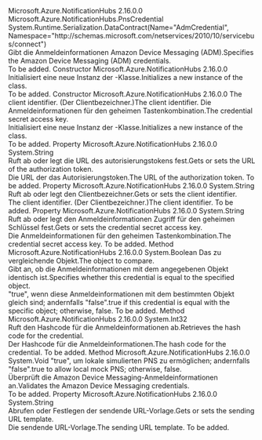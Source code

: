 <Type Name="AdmCredential" FullName="Microsoft.Azure.NotificationHubs.AdmCredential">
  <TypeSignature Language="C#" Value="public class AdmCredential : Microsoft.Azure.NotificationHubs.PnsCredential" />
  <TypeSignature Language="ILAsm" Value=".class public auto ansi beforefieldinit AdmCredential extends Microsoft.Azure.NotificationHubs.PnsCredential" />
  <TypeSignature Language="DocId" Value="T:Microsoft.Azure.NotificationHubs.AdmCredential" />
  <TypeSignature Language="VB.NET" Value="Public Class AdmCredential&#xA;Inherits PnsCredential" />
  <TypeSignature Language="F#" Value="type AdmCredential = class&#xA;    inherit PnsCredential" />
  <AssemblyInfo>
    <AssemblyName>Microsoft.Azure.NotificationHubs</AssemblyName>
    <AssemblyVersion>2.16.0.0</AssemblyVersion>
  </AssemblyInfo>
  <Base>
    <BaseTypeName>Microsoft.Azure.NotificationHubs.PnsCredential</BaseTypeName>
  </Base>
  <Interfaces />
  <Attributes>
    <Attribute>
      <AttributeName>System.Runtime.Serialization.DataContract(Name="AdmCredential", Namespace="http://schemas.microsoft.com/netservices/2010/10/servicebus/connect")</AttributeName>
    </Attribute>
  </Attributes>
  <Docs>
    <summary><span data-ttu-id="6a0c1-101">Gibt die Anmeldeinformationen Amazon Device Messaging (ADM).</span><span class="sxs-lookup"><span data-stu-id="6a0c1-101">Specifies the Amazon Device Messaging (ADM) credentials.</span></span></summary>
    <remarks>To be added.</remarks>
  </Docs>
  <Members>
    <Member MemberName=".ctor">
      <MemberSignature Language="C#" Value="public AdmCredential ();" />
      <MemberSignature Language="ILAsm" Value=".method public hidebysig specialname rtspecialname instance void .ctor() cil managed" />
      <MemberSignature Language="DocId" Value="M:Microsoft.Azure.NotificationHubs.AdmCredential.#ctor" />
      <MemberSignature Language="VB.NET" Value="Public Sub New ()" />
      <MemberType>Constructor</MemberType>
      <AssemblyInfo>
        <AssemblyName>Microsoft.Azure.NotificationHubs</AssemblyName>
        <AssemblyVersion>2.16.0.0</AssemblyVersion>
      </AssemblyInfo>
      <Parameters />
      <Docs>
        <summary><span data-ttu-id="6a0c1-102">Initialisiert eine neue Instanz der <see cref="T:Microsoft.Azure.NotificationHubs.AdmCredential" />-Klasse.</span><span class="sxs-lookup"><span data-stu-id="6a0c1-102">Initializes a new instance of the <see cref="T:Microsoft.Azure.NotificationHubs.AdmCredential" /> class.</span></span></summary>
        <remarks>To be added.</remarks>
      </Docs>
    </Member>
    <Member MemberName=".ctor">
      <MemberSignature Language="C#" Value="public AdmCredential (string clientId, string clientSecret);" />
      <MemberSignature Language="ILAsm" Value=".method public hidebysig specialname rtspecialname instance void .ctor(string clientId, string clientSecret) cil managed" />
      <MemberSignature Language="DocId" Value="M:Microsoft.Azure.NotificationHubs.AdmCredential.#ctor(System.String,System.String)" />
      <MemberSignature Language="VB.NET" Value="Public Sub New (clientId As String, clientSecret As String)" />
      <MemberSignature Language="F#" Value="new Microsoft.Azure.NotificationHubs.AdmCredential : string * string -&gt; Microsoft.Azure.NotificationHubs.AdmCredential" Usage="new Microsoft.Azure.NotificationHubs.AdmCredential (clientId, clientSecret)" />
      <MemberType>Constructor</MemberType>
      <AssemblyInfo>
        <AssemblyName>Microsoft.Azure.NotificationHubs</AssemblyName>
        <AssemblyVersion>2.16.0.0</AssemblyVersion>
      </AssemblyInfo>
      <Parameters>
        <Parameter Name="clientId" Type="System.String" />
        <Parameter Name="clientSecret" Type="System.String" />
      </Parameters>
      <Docs>
        <param name="clientId"><span data-ttu-id="6a0c1-103">The client identifier. (Der Clientbezeichner.)</span><span class="sxs-lookup"><span data-stu-id="6a0c1-103">The client identifier.</span></span></param>
        <param name="clientSecret"><span data-ttu-id="6a0c1-104">Die Anmeldeinformationen für den geheimen Tastenkombination.</span><span class="sxs-lookup"><span data-stu-id="6a0c1-104">The credential secret access key.</span></span></param>
        <summary><span data-ttu-id="6a0c1-105">Initialisiert eine neue Instanz der <see cref="T:Microsoft.Azure.NotificationHubs.AdmCredential" />-Klasse.</span><span class="sxs-lookup"><span data-stu-id="6a0c1-105">Initializes a new instance of the <see cref="T:Microsoft.Azure.NotificationHubs.AdmCredential" /> class.</span></span></summary>
        <remarks>To be added.</remarks>
      </Docs>
    </Member>
    <Member MemberName="AuthTokenUrl">
      <MemberSignature Language="C#" Value="public string AuthTokenUrl { get; set; }" />
      <MemberSignature Language="ILAsm" Value=".property instance string AuthTokenUrl" />
      <MemberSignature Language="DocId" Value="P:Microsoft.Azure.NotificationHubs.AdmCredential.AuthTokenUrl" />
      <MemberSignature Language="VB.NET" Value="Public Property AuthTokenUrl As String" />
      <MemberSignature Language="F#" Value="member this.AuthTokenUrl : string with get, set" Usage="Microsoft.Azure.NotificationHubs.AdmCredential.AuthTokenUrl" />
      <MemberType>Property</MemberType>
      <AssemblyInfo>
        <AssemblyName>Microsoft.Azure.NotificationHubs</AssemblyName>
        <AssemblyVersion>2.16.0.0</AssemblyVersion>
      </AssemblyInfo>
      <ReturnValue>
        <ReturnType>System.String</ReturnType>
      </ReturnValue>
      <Docs>
        <summary><span data-ttu-id="6a0c1-106">Ruft ab oder legt die URL des autorisierungstokens fest.</span><span class="sxs-lookup"><span data-stu-id="6a0c1-106">Gets or sets the URL of the authorization token.</span></span></summary>
        <value><span data-ttu-id="6a0c1-107">Die URL der das Autorisierungstoken.</span><span class="sxs-lookup"><span data-stu-id="6a0c1-107">The URL of the authorization token.</span></span></value>
        <remarks>To be added.</remarks>
      </Docs>
    </Member>
    <Member MemberName="ClientId">
      <MemberSignature Language="C#" Value="public string ClientId { get; set; }" />
      <MemberSignature Language="ILAsm" Value=".property instance string ClientId" />
      <MemberSignature Language="DocId" Value="P:Microsoft.Azure.NotificationHubs.AdmCredential.ClientId" />
      <MemberSignature Language="VB.NET" Value="Public Property ClientId As String" />
      <MemberSignature Language="F#" Value="member this.ClientId : string with get, set" Usage="Microsoft.Azure.NotificationHubs.AdmCredential.ClientId" />
      <MemberType>Property</MemberType>
      <AssemblyInfo>
        <AssemblyName>Microsoft.Azure.NotificationHubs</AssemblyName>
        <AssemblyVersion>2.16.0.0</AssemblyVersion>
      </AssemblyInfo>
      <ReturnValue>
        <ReturnType>System.String</ReturnType>
      </ReturnValue>
      <Docs>
        <summary><span data-ttu-id="6a0c1-108">Ruft ab oder legt den Clientbezeichner.</span><span class="sxs-lookup"><span data-stu-id="6a0c1-108">Gets or sets the client identifier.</span></span></summary>
        <value><span data-ttu-id="6a0c1-109">The client identifier. (Der Clientbezeichner.)</span><span class="sxs-lookup"><span data-stu-id="6a0c1-109">The client identifier.</span></span></value>
        <remarks>To be added.</remarks>
      </Docs>
    </Member>
    <Member MemberName="ClientSecret">
      <MemberSignature Language="C#" Value="public string ClientSecret { get; set; }" />
      <MemberSignature Language="ILAsm" Value=".property instance string ClientSecret" />
      <MemberSignature Language="DocId" Value="P:Microsoft.Azure.NotificationHubs.AdmCredential.ClientSecret" />
      <MemberSignature Language="VB.NET" Value="Public Property ClientSecret As String" />
      <MemberSignature Language="F#" Value="member this.ClientSecret : string with get, set" Usage="Microsoft.Azure.NotificationHubs.AdmCredential.ClientSecret" />
      <MemberType>Property</MemberType>
      <AssemblyInfo>
        <AssemblyName>Microsoft.Azure.NotificationHubs</AssemblyName>
        <AssemblyVersion>2.16.0.0</AssemblyVersion>
      </AssemblyInfo>
      <ReturnValue>
        <ReturnType>System.String</ReturnType>
      </ReturnValue>
      <Docs>
        <summary><span data-ttu-id="6a0c1-110">Ruft ab oder legt den Anmeldeinformationen Zugriff für den geheimen Schlüssel fest.</span><span class="sxs-lookup"><span data-stu-id="6a0c1-110">Gets or sets the credential secret access key.</span></span></summary>
        <value><span data-ttu-id="6a0c1-111">Die Anmeldeinformationen für den geheimen Tastenkombination.</span><span class="sxs-lookup"><span data-stu-id="6a0c1-111">The credential secret access key.</span></span></value>
        <remarks>To be added.</remarks>
      </Docs>
    </Member>
    <Member MemberName="Equals">
      <MemberSignature Language="C#" Value="public override bool Equals (object other);" />
      <MemberSignature Language="ILAsm" Value=".method public hidebysig virtual instance bool Equals(object other) cil managed" />
      <MemberSignature Language="DocId" Value="M:Microsoft.Azure.NotificationHubs.AdmCredential.Equals(System.Object)" />
      <MemberSignature Language="VB.NET" Value="Public Overrides Function Equals (other As Object) As Boolean" />
      <MemberSignature Language="F#" Value="override this.Equals : obj -&gt; bool" Usage="admCredential.Equals other" />
      <MemberType>Method</MemberType>
      <AssemblyInfo>
        <AssemblyName>Microsoft.Azure.NotificationHubs</AssemblyName>
        <AssemblyVersion>2.16.0.0</AssemblyVersion>
      </AssemblyInfo>
      <ReturnValue>
        <ReturnType>System.Boolean</ReturnType>
      </ReturnValue>
      <Parameters>
        <Parameter Name="other" Type="System.Object" />
      </Parameters>
      <Docs>
        <param name="other"><span data-ttu-id="6a0c1-112">Das zu vergleichende Objekt.</span><span class="sxs-lookup"><span data-stu-id="6a0c1-112">The object to compare.</span></span></param>
        <summary><span data-ttu-id="6a0c1-113">Gibt an, ob die Anmeldeinformationen mit dem angegebenen Objekt identisch ist.</span><span class="sxs-lookup"><span data-stu-id="6a0c1-113">Specifies whether this credential is equal to the specified object.</span></span></summary>
        <returns><span data-ttu-id="6a0c1-114">"true", wenn diese Anmeldeinformationen mit dem bestimmten Objekt gleich sind; andernfalls "false".</span><span class="sxs-lookup"><span data-stu-id="6a0c1-114">true if this credential is equal with the specific object; otherwise, false.</span></span></returns>
        <remarks>To be added.</remarks>
      </Docs>
    </Member>
    <Member MemberName="GetHashCode">
      <MemberSignature Language="C#" Value="public override int GetHashCode ();" />
      <MemberSignature Language="ILAsm" Value=".method public hidebysig virtual instance int32 GetHashCode() cil managed" />
      <MemberSignature Language="DocId" Value="M:Microsoft.Azure.NotificationHubs.AdmCredential.GetHashCode" />
      <MemberSignature Language="VB.NET" Value="Public Overrides Function GetHashCode () As Integer" />
      <MemberSignature Language="F#" Value="override this.GetHashCode : unit -&gt; int" Usage="admCredential.GetHashCode " />
      <MemberType>Method</MemberType>
      <AssemblyInfo>
        <AssemblyName>Microsoft.Azure.NotificationHubs</AssemblyName>
        <AssemblyVersion>2.16.0.0</AssemblyVersion>
      </AssemblyInfo>
      <ReturnValue>
        <ReturnType>System.Int32</ReturnType>
      </ReturnValue>
      <Parameters />
      <Docs>
        <summary><span data-ttu-id="6a0c1-115">Ruft den Hashcode für die Anmeldeinformationen ab.</span><span class="sxs-lookup"><span data-stu-id="6a0c1-115">Retrieves the hash code for the credential.</span></span></summary>
        <returns><span data-ttu-id="6a0c1-116">Der Hashcode für die Anmeldeinformationen.</span><span class="sxs-lookup"><span data-stu-id="6a0c1-116">The hash code for the credential.</span></span></returns>
        <remarks>To be added.</remarks>
      </Docs>
    </Member>
    <Member MemberName="OnValidate">
      <MemberSignature Language="C#" Value="protected override void OnValidate (bool allowLocalMockPns);" />
      <MemberSignature Language="ILAsm" Value=".method familyhidebysig virtual instance void OnValidate(bool allowLocalMockPns) cil managed" />
      <MemberSignature Language="DocId" Value="M:Microsoft.Azure.NotificationHubs.AdmCredential.OnValidate(System.Boolean)" />
      <MemberSignature Language="VB.NET" Value="Protected Overrides Sub OnValidate (allowLocalMockPns As Boolean)" />
      <MemberSignature Language="F#" Value="override this.OnValidate : bool -&gt; unit" Usage="admCredential.OnValidate allowLocalMockPns" />
      <MemberType>Method</MemberType>
      <AssemblyInfo>
        <AssemblyName>Microsoft.Azure.NotificationHubs</AssemblyName>
        <AssemblyVersion>2.16.0.0</AssemblyVersion>
      </AssemblyInfo>
      <ReturnValue>
        <ReturnType>System.Void</ReturnType>
      </ReturnValue>
      <Parameters>
        <Parameter Name="allowLocalMockPns" Type="System.Boolean" />
      </Parameters>
      <Docs>
        <param name="allowLocalMockPns"><span data-ttu-id="6a0c1-117">"true", um lokale simulierten PNS zu ermöglichen; andernfalls "false".</span><span class="sxs-lookup"><span data-stu-id="6a0c1-117">true to allow local mock PNS; otherwise, false.</span></span></param>
        <summary><span data-ttu-id="6a0c1-118">Überprüft die Amazon Device Messaging-Anmeldeinformationen an.</span><span class="sxs-lookup"><span data-stu-id="6a0c1-118">Validates the Amazon Device Messaging credentials.</span></span></summary>
        <remarks>To be added.</remarks>
        <exception cref="T:System.Runtime.Serialization.InvalidDataContractException" />
      </Docs>
    </Member>
    <Member MemberName="SendUrlTemplate">
      <MemberSignature Language="C#" Value="public string SendUrlTemplate { get; set; }" />
      <MemberSignature Language="ILAsm" Value=".property instance string SendUrlTemplate" />
      <MemberSignature Language="DocId" Value="P:Microsoft.Azure.NotificationHubs.AdmCredential.SendUrlTemplate" />
      <MemberSignature Language="VB.NET" Value="Public Property SendUrlTemplate As String" />
      <MemberSignature Language="F#" Value="member this.SendUrlTemplate : string with get, set" Usage="Microsoft.Azure.NotificationHubs.AdmCredential.SendUrlTemplate" />
      <MemberType>Property</MemberType>
      <AssemblyInfo>
        <AssemblyName>Microsoft.Azure.NotificationHubs</AssemblyName>
        <AssemblyVersion>2.16.0.0</AssemblyVersion>
      </AssemblyInfo>
      <ReturnValue>
        <ReturnType>System.String</ReturnType>
      </ReturnValue>
      <Docs>
        <summary><span data-ttu-id="6a0c1-119">Abrufen oder Festlegen der sendende URL-Vorlage.</span><span class="sxs-lookup"><span data-stu-id="6a0c1-119">Gets or sets the sending URL template.</span></span></summary>
        <value><span data-ttu-id="6a0c1-120">Die sendende URL-Vorlage.</span><span class="sxs-lookup"><span data-stu-id="6a0c1-120">The sending URL template.</span></span></value>
        <remarks>To be added.</remarks>
      </Docs>
    </Member>
  </Members>
</Type>